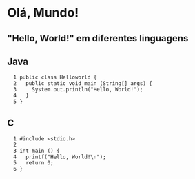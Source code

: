 # Olá, Mundo!
## "Hello, World!" em diferentes linguagens

## Java
```
  1 public class Helloworld {
  2   public static void main (String[] args) {
  3     System.out.println("Hello, World!");
  4   }
  5 }
```
## C
```
  1 #include <stdio.h>
  2 
  3 int main () {
  4   printf("Hello, World!\n");
  5   return 0;
  6 }

```
